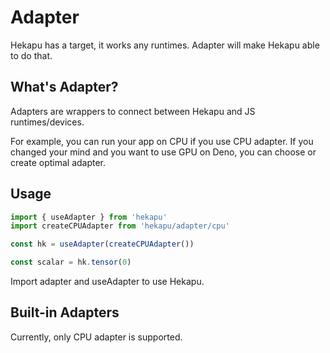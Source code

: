 # Adapter

Hekapu has a target, it works any runtimes. Adapter will make Hekapu able to do
that.

## What's Adapter?

Adapters are wrappers to connect between Hekapu and JS runtimes/devices.

For example, you can run your app on CPU if you use CPU adapter. If you changed
your mind and you want to use GPU on Deno, you can choose or create optimal
adapter.

## Usage

```ts twoslash
import { useAdapter } from 'hekapu'
import createCPUAdapter from 'hekapu/adapter/cpu'

const hk = useAdapter(createCPUAdapter())

const scalar = hk.tensor(0)
```

Import adapter and useAdapter to use Hekapu.

## Built-in Adapters

Currently, only CPU adapter is supported.
